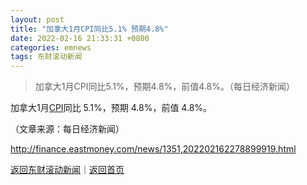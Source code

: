 ```yaml
---
layout: post
title: "加拿大1月CPI同比5.1% 预期4.8%"
date: 2022-02-16 21:33:31 +0800
categories: emnews
tags: 东财滚动新闻
---
```

> 加拿大1月CPI同比5.1%，预期4.8%，前值4.8%。（每日经济新闻）

<p>加拿大1月<span id="Info.336"><a href="http://data.eastmoney.com/cjsj/cpi.html" class="infokey">CPI</a></span>同比 5.1%，预期 4.8%，前值 4.8%。</p><p class="em_media">（文章来源：每日经济新闻）</p>

<http://finance.eastmoney.com/news/1351,202202162278899919.html>

[返回东财滚动新闻](//finews.withounder.com/emnews/)｜[返回首页](//finews.withounder.com/)